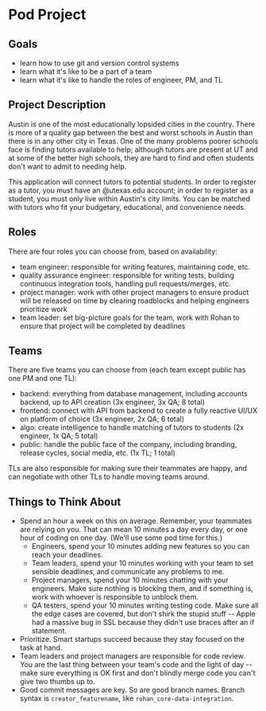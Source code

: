 # Pod Project

## Goals
* learn how to use git and version control systems
* learn what it's like to be a part of a team
* learn what it's like to handle the roles of engineer, PM, and TL

## Project Description

Austin is one of the most educationally lopsided cities in the country. There is
more of a quality gap between the best and worst schools in Austin than there is
in any other city in Texas. One of the many problems poorer schools face is
finding tutors available to help; although tutors are present at UT and at some
of the better high schools, they are hard to find and often students don't want
to admit to needing help.

This application will connect tutors to potential students. In order to register
as a tutor, you must have an @utexas.edu account; in order to register as a
student, you must only live within Austin's city limits. You can be matched with
tutors who fit your budgetary, educational, and convenience needs.

## Roles

There are four roles you can choose from, based on availability:
* team engineer: responsible for writing features, maintaining code, etc.
* quality assurance engineer: responsible for writing tests, building continuous
  integration tools, handling pull requests/merges, etc.
* project manager: work with other project managers to ensure product will be
  released on time by clearing roadblocks and helping engineers prioritize work
* team leader: set big-picture goals for the team, work with Rohan to ensure
  that project will be completed by deadlines

## Teams

There are five teams you can choose from (each team except public has one PM and
    one TL):
* backend: everything from database management, including accounts backend, up
  to API creation (3x engineer, 3x QA; 8 total)
* frontend: connect with API from backend to create a fully reactive UI/UX on
  platform of choice (3x engineer, 2x QA; 6 total)
* algo: create intelligence to handle matching of tutors to students (2x
  engineer, 1x QA; 5 total)
* public: handle the public face of the company, including branding, release
  cycles, social media, etc. (1x TL; 1 total)

TLs are also responsible for making sure their teammates are happy, and can
negotiate with other TLs to handle moving teams around.

## Things to Think About
* Spend an hour a week on this on average. Remember, your teammates are relying
  on you. That can mean 10 minutes a day every day, or one hour of coding on one
  day. (We'll use some pod time for this.)
  * Engineers, spend your 10 minutes adding new features so you can reach your
    deadlines.
  * Team leaders, spend your 10 minutes working with your team to set sensible
    deadlines, and communicate any problems to me.
  * Project managers, spend your 10 minutes chatting with your engineers. Make
    sure nothing is blocking them, and if something is, work with whoever is
    responsible to unblock them.
  * QA testers, spend your 10 minutes writing testing code. Make sure all the
    edge cases are covered, but don't shirk the stupid stuff -- Apple had a
    massive bug in SSL because they didn't use braces after an if statement.
* Prioritize. Smart startups succeed because they stay focused on the task at
  hand.
* Team leaders and project managers are responsible for code review. You are the
  last thing between your team's code and the light of day -- make sure
  everything is OK first and don't blindly merge code you can't give two thumbs
  up to.
* Good commit messages are key. So are good branch names. Branch syntax is
  `creator_featurename`, like `rohan_core-data-integration`.
